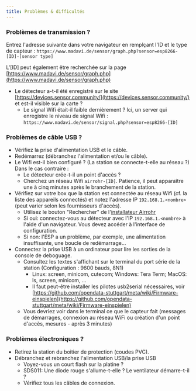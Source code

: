 ```yaml
---
title: Problèmes & difficultés
---
```


### Problèmes de transmission ?
Entrez l'adresse suivante dans votre navigateur en remplçant l'ID et le type de capteur :
`https://www.madavi.de/sensor/graph.php?sensor=esp8266-[ID]-[sensor type]`

L'[ID] peut également être recherchée sur la page [https://www.madavi.de/sensor/graph.php](https://www.madavi.de/sensor/graph.php)

* Le détecteur a-t-il été enregistré sur le site [https://devices.sensor.community/](https://devices.sensor.community/) et est-il visible sur la carte ?
    * Le signal Wifi était-il faible dernièrement ?
        Ici, un server qui enregistre le niveau de signal Wifi : `https://www.madavi.de/sensor/signal.php?sensor=esp8266-[ID]`

### Problèmes de câble USB ?
* Vérifiez la prise d'alimentation USB et le câble.
* Redémarrez (débranchez l'alimentation et/ou le câble).
* Le Wifi est-il bien configuré ? (La station se connecte-t-elle au réseau ?) Dans le cas contraire :
    * Le détecteur crée-t-il un point d'accès ?
    * Cherchez un réseau Wifi `airrohr-[ID]`. Patience, il peut apparaître une à cinq minutes après le branchement de la station.
* Vérifiez sur votre box que la station est connectée au réseau Wifi (cf. la liste des appareils connectés) et notez l'adresse IP `192.168.1.<nombre>` (peut varier selon les fournisseurs d'accès).
    * Utilisez le bouton "Rechercher" de l'[installateur Airrohr](https://github.com/opendata-stuttgart/airrohr-firmware-flasher/)
    * Si oui: connectez-vous au détecteur avec l'IP `192.168.1.<nombre>` à l'aide d'un navigateur. Vous devez accéder à l'interface de configuration.
    * Si non: l'ESP a un problème, par exemple, une alimentation insuffisante, une boucle de redémarrage...
* Connectez la prise USB à un ordinateur pour lire les sorties de la console de deboguage. 
    * Consultez les textes s'affichant sur le terminal du port série de la station (Configuration : 9600 bauds, 8N1)
        * Linux: screen, minicom, cutecom; Windows: Tera Term; MacOS: ls, screen, minicom, ...
        * Il faut peut-être installer les pilotes usb2serial nécessaires, voir [https://github.com/opendata-stuttgart/meta/wiki/Firmware-einspielen](https://github.com/opendata-stuttgart/meta/wiki/Firmware-einspielen)                                                                                                                                                                                                                                                                                                                      
    * Vous devriez voir dans le terminal ce que le capteur fait (messages de démarrages, connexion au réseau WiFi ou création d'un point d'accès, mesures - après 3 minutes)

### Problèmes électroniques ?
* Retirez la station du boitier de protection (coudes PVC).
* Débranchez et rebranchez l'alimentation USB/la prise USB
    * Voyez-vous un court flash sur la platine ?
    * SDS011: Une diode rouge s'allume-t-elle ? Le ventilateur démarre-t-il ?
    * Vérifiez tous les câbles de connexion.
